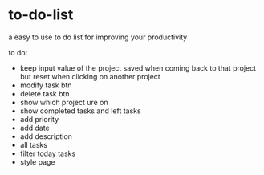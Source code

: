 # to-do-list
a easy to use to do list for improving your productivity

to do: 
<ul>
<li>keep input value of the project saved when coming back to that project but reset when clicking on another project</li>
<li>modify task btn </li>
<li>delete task btn</li>
<li>show which project ure on</li>
<li>show completed tasks and left tasks</li>
<li>add priority</li>
<li>add date</li>
<li>add description</li>
<li>all tasks</li>
<li>filter today tasks</li>
<li>style page</li>
</ul>